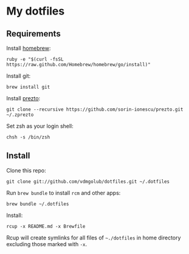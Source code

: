# My dotfiles

## Requirements

Install [homebrew](http://brew.sh/):
    
    ruby -e "$(curl -fsSL https://raw.github.com/Homebrew/homebrew/go/install)"

Install git:

    brew install git

Install [prezto](https://github.com/sorin-ionescu/prezto):

    git clone --recursive https://github.com/sorin-ionescu/prezto.git ~/.zprezto

Set zsh as your login shell:

    chsh -s /bin/zsh

## Install

Clone this repo:

    git clone git://github.com/vdmgolub/dotfiles.git ~/.dotfiles

Run `brew bundle` to install `rcm` and other apps:

    brew bundle ~/.dotfiles

Install:

    rcup -x README.md -x Brewfile

Rcup will create symlinks for all files of `~./dotfiles` in home directory excluding
those marked with `-x`.
